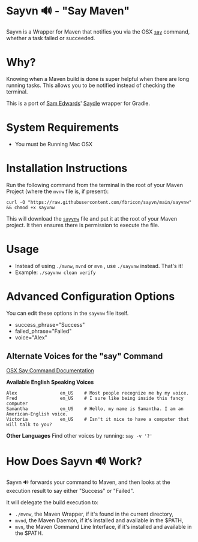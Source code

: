 # Sayvn 🔊 - "Say Maven" 
Sayvn is a Wrapper for Maven that notifies you via the OSX [`say`](https://ss64.com/osx/say.html) command, whether a task failed or succeeded.

# Why?
Knowing when a Maven build is done is super helpful when there are long running tasks.  This allows you to be notified instead of checking the terminal.

This is a port of [Sam Edwards](https://twitter.com/HandstandSam)' [Saydle](https://github.com/handstandsam/saydle/) wrapper for Gradle.

# System Requirements
* You must be Running Mac OSX

# Installation Instructions
Run the following command from the terminal in the root of your Maven Project (where the `mvnw` file is, if present):
```
curl -O "https://raw.githubusercontent.com/fbricon/sayvn/main/sayvnw" && chmod +x sayvnw
```

This will download the [`sayvnw`](https://github.com/fbricon/sayvn/blob/main/sayvnw) file and put it at the root of your Maven project. It then ensures there is permission to execute the file.

# Usage
* Instead of using `./mvnw`, `mvnd` or `mvn` , use `./sayvnw` instead.  That's it!
* Example: `./sayvnw clean verify`

# Advanced Configuration Options
You can edit these options in the `sayvnw` file itself.
* success_phrase="Success"
* failed_phrase="Failed"
* voice="Alex"

## Alternate Voices for the "say" Command
[OSX Say Command Documentation](https://ss64.com/osx/say.html)

**Available English Speaking Voices**
```
Alex                en_US    # Most people recognize me by my voice.
Fred                en_US    # I sure like being inside this fancy computer
Samantha            en_US    # Hello, my name is Samantha. I am an American-English voice.
Victoria            en_US    # Isn't it nice to have a computer that will talk to you?
```

**Other Languages**
Find other voices by running: `say -v '?'`

# How Does Sayvn 🔊 Work?

Sayvn 🔊 forwards your command to Maven, and then looks at the execution result to say either "Success" or "Failed". 

It will delegate the build execution to:
- `./mvnw`, the Maven Wrapper, if it's found in the current directory,
- `mvnd`, the Maven Daemon, if it's installed and available in the $PATH,
- `mvn`, the Maven Command Line Interface, if it's installed and available in the $PATH.
